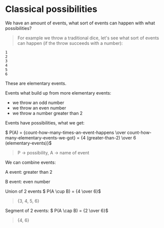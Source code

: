 # Classical possibilities

We have an amount of events, what sort of events can happen with what possibilities?
> For example we throw a traditional dice, let's see what sort of events can happen (if the throw succeeds with a number):

```
1
2
3
4
5
6
```

These are elementary events.

Events what build up from more elementary events:

 - we throw an odd number
 - we throw an even number
 - we throw a number greater than 2

Events have possibilities, what we get:

$ P(A) = {count-how-many-times-an-event-happens  \over count-how-many-elementary-events-we-got} = {4 (greater-than-2)  \over 6 (elementary-events)}$

> P -> possibility, A -> name of event

We can combine events:

A event: greater than 2

B event: even number

Union of 2 events
$ P(A \cup B) = {4  \over 6}$
> {3, 4, 5, 6}

Segment of 2 events:
$ P(A \cap B) = {2  \over 6}$
> {4, 6}
